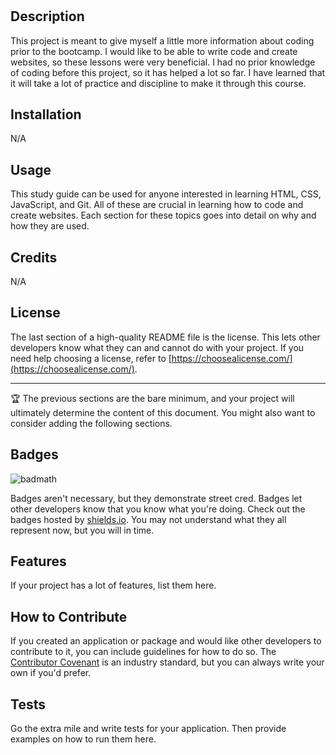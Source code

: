 # <Prework Study Guide Webpage>

## Description

This project is meant to give myself a little more information about coding prior to the bootcamp. I would like to be able to write code and create websites, so these lessons were very beneficial. I had no prior knowledge of coding before this project, so it has helped a lot so far. I have learned that it will take a lot of practice and discipline to make it through this course.

## Installation

N/A

## Usage

This study guide can be used for anyone interested in learning HTML, CSS, JavaScript, and Git. All of these are crucial in learning how to code and create websites. Each section for these topics goes into detail on why and how they are used.

## Credits

N/A

## License

The last section of a high-quality README file is the license. This lets other developers know what they can and cannot do with your project. If you need help choosing a license, refer to [https://choosealicense.com/](https://choosealicense.com/).

---

🏆 The previous sections are the bare minimum, and your project will ultimately determine the content of this document. You might also want to consider adding the following sections.

## Badges

![badmath](https://img.shields.io/github/languages/top/nielsenjared/badmath)

Badges aren't necessary, but they demonstrate street cred. Badges let other developers know that you know what you're doing. Check out the badges hosted by [shields.io](https://shields.io/). You may not understand what they all represent now, but you will in time.

## Features

If your project has a lot of features, list them here.

## How to Contribute

If you created an application or package and would like other developers to contribute to it, you can include guidelines for how to do so. The [Contributor Covenant](https://www.contributor-covenant.org/) is an industry standard, but you can always write your own if you'd prefer.

## Tests

Go the extra mile and write tests for your application. Then provide examples on how to run them here.